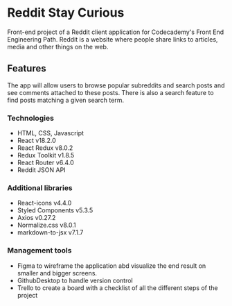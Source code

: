 # Reddit Stay Curious

Front-end project of a Reddit client application for Codecademy's Front End Engineering Path.
Reddit is a website where people share links to articles, media and other things on the web.

## Features

The app will allow users to browse popular subreddits and search posts and see comments attached to these posts. There is also a search feature to find posts matching a given search term.

### Technologies

- HTML, CSS, Javascript
- React v18.2.0
- React Redux v8.0.2
- Redux Toolkit v1.8.5
- React Router v6.4.0
- Reddit JSON API

### Additional libraries

- React-icons v4.4.0
- Styled Components v5.3.5
- Axios v0.27.2
- Normalize.css v8.0.1
- markdown-to-jsx v7.1.7

### Management tools

- Figma to wireframe the application abd visualize the end result on smaller and bigger screens.
- GithubDesktop to handle version control
- Trello to create a board with a checklist of all the different steps of the project
